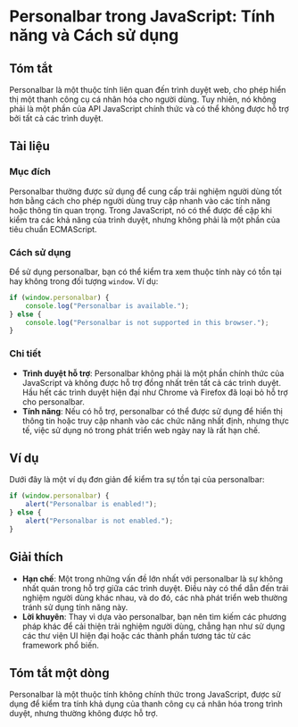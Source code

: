 <!--
Meta Description: # Personalbar trong JavaScript: Tính năng và Cách sử dụng ## Tóm tắt Personalbar là một thuộc tính liên quan đến trình duyệt web, cho phép hiển thị mộ...
Meta Keywords: personalbar, các, dụng, một, không
-->

# Personalbar trong JavaScript: Tính năng và Cách sử dụng

## Tóm tắt
Personalbar là một thuộc tính liên quan đến trình duyệt web, cho phép hiển thị một thanh công cụ cá nhân hóa cho người dùng. Tuy nhiên, nó không phải là một phần của API JavaScript chính thức và có thể không được hỗ trợ bởi tất cả các trình duyệt.

## Tài liệu
### Mục đích
Personalbar thường được sử dụng để cung cấp trải nghiệm người dùng tốt hơn bằng cách cho phép người dùng truy cập nhanh vào các tính năng hoặc thông tin quan trọng. Trong JavaScript, nó có thể được đề cập khi kiểm tra các khả năng của trình duyệt, nhưng không phải là một phần của tiêu chuẩn ECMAScript.

### Cách sử dụng
Để sử dụng personalbar, bạn có thể kiểm tra xem thuộc tính này có tồn tại hay không trong đối tượng `window`. Ví dụ:

```javascript
if (window.personalbar) {
    console.log("Personalbar is available.");
} else {
    console.log("Personalbar is not supported in this browser.");
}
```

### Chi tiết
- **Trình duyệt hỗ trợ**: Personalbar không phải là một phần chính thức của JavaScript và không được hỗ trợ đồng nhất trên tất cả các trình duyệt. Hầu hết các trình duyệt hiện đại như Chrome và Firefox đã loại bỏ hỗ trợ cho personalbar.
- **Tính năng**: Nếu có hỗ trợ, personalbar có thể được sử dụng để hiển thị thông tin hoặc truy cập nhanh vào các chức năng nhất định, nhưng thực tế, việc sử dụng nó trong phát triển web ngày nay là rất hạn chế.

## Ví dụ
Dưới đây là một ví dụ đơn giản để kiểm tra sự tồn tại của personalbar:

```javascript
if (window.personalbar) {
    alert("Personalbar is enabled!");
} else {
    alert("Personalbar is not enabled.");
}
```

## Giải thích
- **Hạn chế**: Một trong những vấn đề lớn nhất với personalbar là sự không nhất quán trong hỗ trợ giữa các trình duyệt. Điều này có thể dẫn đến trải nghiệm người dùng khác nhau, và do đó, các nhà phát triển web thường tránh sử dụng tính năng này.
- **Lời khuyên**: Thay vì dựa vào personalbar, bạn nên tìm kiếm các phương pháp khác để cải thiện trải nghiệm người dùng, chẳng hạn như sử dụng các thư viện UI hiện đại hoặc các thành phần tương tác từ các framework phổ biến.

## Tóm tắt một dòng
Personalbar là một thuộc tính không chính thức trong JavaScript, được sử dụng để kiểm tra tính khả dụng của thanh công cụ cá nhân hóa trong trình duyệt, nhưng thường không được hỗ trợ.
